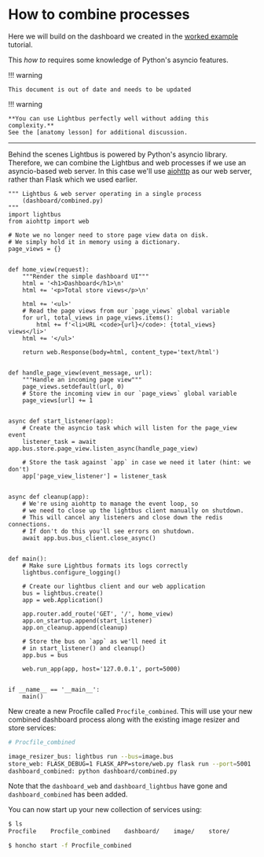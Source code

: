 # How to combine processes

Here we will build on the dashboard we created in the [worked example] tutorial.

This *how to* requires some knowledge of Python's asyncio features.

!!! warning

    This document is out of date and needs to be updated

!!! warning

    **You can use Lightbus perfectly well without adding this complexity.**
    See the [anatomy lesson] for additional discussion.

---

Behind the scenes Lightbus is powered by Python's asyncio library. Therefore,
we can combine the Lightbus and web processes if we use an asyncio-based web server.
In this case we'll use [aiohttp] as our web server, rather than
Flask which we used earlier.

```python3
""" Lightbus & web server operating in a single process
    (dashboard/combined.py)
"""
import lightbus
from aiohttp import web

# Note we no longer need to store page view data on disk.
# We simply hold it in memory using a dictionary.
page_views = {}


def home_view(request):
    """Render the simple dashboard UI"""
    html = '<h1>Dashboard</h1>\n'
    html += '<p>Total store views</p>\n'

    html += '<ul>'
    # Read the page views from our `page_views` global variable
    for url, total_views in page_views.items():
        html += f'<li>URL <code>{url}</code>: {total_views} views</li>'
    html += '</ul>'

    return web.Response(body=html, content_type='text/html')


def handle_page_view(event_message, url):
    """Handle an incoming page view"""
    page_views.setdefault(url, 0)
    # Store the incoming view in our `page_views` global variable
    page_views[url] += 1


async def start_listener(app):
    # Create the asyncio task which will listen for the page_view event
    listener_task = await app.bus.store.page_view.listen_async(handle_page_view)

    # Store the task against `app` in case we need it later (hint: we don't)
    app['page_view_listener'] = listener_task


async def cleanup(app):
    # We're using aiohttp to manage the event loop, so
    # we need to close up the lightbus client manually on shutdown.
    # This will cancel any listeners and close down the redis connections.
    # If don't do this you'll see errors on shutdown.
    await app.bus.bus_client.close_async()


def main():
    # Make sure Lightbus formats its logs correctly
    lightbus.configure_logging()

    # Create our lightbus client and our web application
    bus = lightbus.create()
    app = web.Application()

    app.router.add_route('GET', '/', home_view)
    app.on_startup.append(start_listener)
    app.on_cleanup.append(cleanup)

    # Store the bus on `app` as we'll need it
    # in start_listener() and cleanup()
    app.bus = bus

    web.run_app(app, host='127.0.0.1', port=5000)


if __name__ == '__main__':
    main()

```

New create a new Procfile called `Procfile_combined`. This will use your new combined
dashboard process along with the existing image resizer and store services:

```bash hl_lines="5"
# Procfile_combined

image_resizer_bus: lightbus run --bus=image.bus
store_web: FLASK_DEBUG=1 FLASK_APP=store/web.py flask run --port=5001
dashboard_combined: python dashboard/combined.py
```

Note that the `dashboard_web` and `dashboard_lightbus` have gone and `dashboard_combined`
has been added.

You can now start up your new collection of services using:

```bash
$ ls
Procfile    Procfile_combined    dashboard/    image/    store/

$ honcho start -f Procfile_combined
```

[worked example]: /tutorial/worked-example.md
[aiohttp]: https://aiohttp.readthedocs.io/
[anatomy lesson]: /explanation/anatomy-lesson.md#addendum
